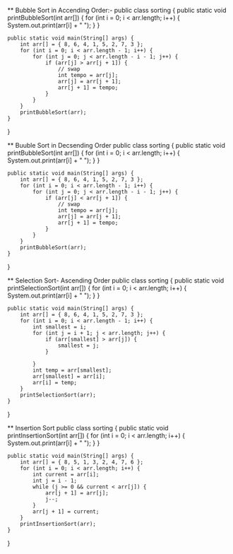 ** Bubble Sort in Accending Order:-
    public class sorting {
    public static void printBubbleSort(int arr[]) {
        for (int i = 0; i < arr.length; i++) {
            System.out.print(arr[i] + " ");
        }
    }

    public static void main(String[] args) {
        int arr[] = { 8, 6, 4, 1, 5, 2, 7, 3 };
        for (int i = 0; i < arr.length - 1; i++) {
            for (int j = 0; j < arr.length - i - 1; j++) {
                if (arr[j] > arr[j + 1]) {
                    // swap
                    int tempo = arr[j];
                    arr[j] = arr[j + 1];
                    arr[j + 1] = tempo;
                }
            }
        }
        printBubbleSort(arr);
    }

}

** Buuble Sort in Decsending Order
    public class sorting {
    public static void printBubbleSort(int arr[]) {
        for (int i = 0; i < arr.length; i++) {
            System.out.print(arr[i] + " ");
        }
    }

    public static void main(String[] args) {
        int arr[] = { 8, 6, 4, 1, 5, 2, 7, 3 };
        for (int i = 0; i < arr.length - 1; i++) {
            for (int j = 0; j < arr.length - i - 1; j++) {
                if (arr[j] < arr[j + 1]) {
                    // swap
                    int tempo = arr[j];
                    arr[j] = arr[j + 1];
                    arr[j + 1] = tempo;
                }
            }
        }
        printBubbleSort(arr);
    }

}
    

** Selection Sort- Ascending Order
    public class sorting {
    public static void printSelectionSort(int arr[]) {
        for (int i = 0; i < arr.length; i++) {
            System.out.print(arr[i] + " ");
        }
    }

    public static void main(String[] args) {
        int arr[] = { 8, 6, 4, 1, 5, 2, 7, 3 };
        for (int i = 0; i < arr.length - 1; i++) {
            int smallest = i;
            for (int j = i + 1; j < arr.length; j++) {
                if (arr[smallest] > arr[j]) {
                    smallest = j;
                }

            }
            int temp = arr[smallest];
            arr[smallest] = arr[i];
            arr[i] = temp;
        }
        printSelectionSort(arr);
    }

}



** Insertion Sort
    public class sorting {
    public static void printInsertionSort(int arr[]) {
        for (int i = 0; i < arr.length; i++) {
            System.out.print(arr[i] + " ");
        }
    }

    public static void main(String[] args) {
        int arr[] = { 8, 5, 1, 3, 2, 4, 7, 6 };
        for (int i = 0; i < arr.length; i++) {
            int current = arr[i];
            int j = i - 1;
            while (j >= 0 && current < arr[j]) {
                arr[j + 1] = arr[j];
                j--;
            }
            arr[j + 1] = current;
        }
        printInsertionSort(arr);
    }
}